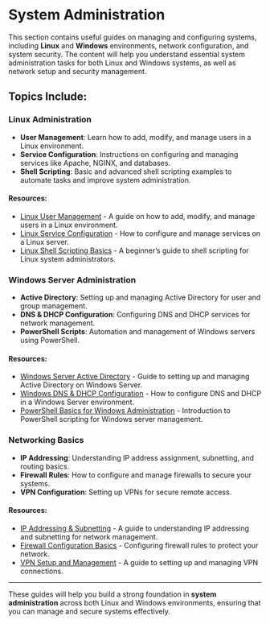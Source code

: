 # System Administration

This section contains useful guides on managing and configuring systems, including **Linux** and **Windows** environments, network configuration, and system security. The content will help you understand essential system administration tasks for both Linux and Windows systems, as well as network setup and security management.

## Topics Include:

### Linux Administration
- **User Management**: Learn how to add, modify, and manage users in a Linux environment.
- **Service Configuration**: Instructions on configuring and managing services like Apache, NGINX, and databases.
- **Shell Scripting**: Basic and advanced shell scripting examples to automate tasks and improve system administration.

#### Resources:
- [Linux User Management](system-administration/linux-user-management.md) - A guide on how to add, modify, and manage users in a Linux environment.
- [Linux Service Configuration](system-administration/linux-service-configuration.md) - How to configure and manage services on a Linux server.
- [Linux Shell Scripting Basics](system-administration/linux-shell-scripting.md) - A beginner’s guide to shell scripting for Linux system administrators.

### Windows Server Administration
- **Active Directory**: Setting up and managing Active Directory for user and group management.
- **DNS & DHCP Configuration**: Configuring DNS and DHCP services for network management.
- **PowerShell Scripts**: Automation and management of Windows servers using PowerShell.

#### Resources:
- [Windows Server Active Directory](system-administration/windows-active-directory.md) - Guide to setting up and managing Active Directory on Windows Server.
- [Windows DNS & DHCP Configuration](system-administration/windows-dns-dhcp.md) - How to configure DNS and DHCP in a Windows Server environment.
- [PowerShell Basics for Windows Administration](system-administration/powershell-basics.md) - Introduction to PowerShell scripting for Windows server management.

### Networking Basics
- **IP Addressing**: Understanding IP address assignment, subnetting, and routing basics.
- **Firewall Rules**: How to configure and manage firewalls to secure your systems.
- **VPN Configuration**: Setting up VPNs for secure remote access.

#### Resources:
- [IP Addressing & Subnetting](system-administration/ip-addressing.md) - A guide to understanding IP addressing and subnetting for network management.
- [Firewall Configuration Basics](system-administration/firewall-configuration.md) - Configuring firewall rules to protect your network.
- [VPN Setup and Management](system-administration/vpn-setup.md) - A guide to setting up and managing VPN connections.

---

These guides will help you build a strong foundation in **system administration** across both Linux and Windows environments, ensuring that you can manage and secure systems effectively.
